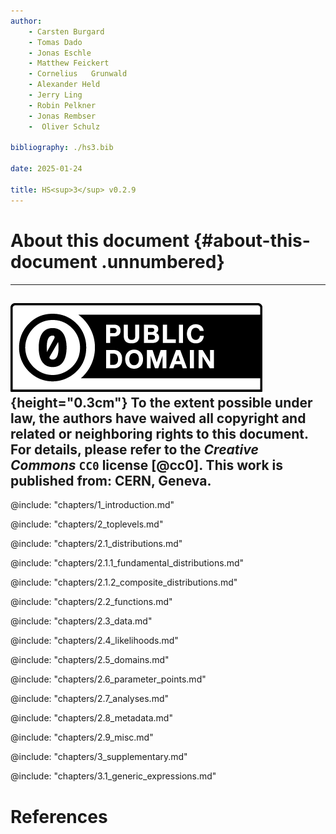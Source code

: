 ```yaml
--- 
author: 
    - Carsten Burgard
    - Tomas Dado
    - Jonas Eschle
    - Matthew Feickert
    - Cornelius   Grunwald
    - Alexander Held
    - Jerry Ling
    - Robin Pelkner
    - Jonas Rembser
    -  Oliver Schulz
	
bibliography: ./hs3.bib 

date: 2025-01-24

title: HS<sup>3</sup> v0.2.9
---
```


# About this document {#about-this-document .unnumbered} 
  ------------------------------------------ 
  ![image](images/cc0.png){height="0.3cm"}  To the extent possible under law, the authors have waived all 
  copyright and related or neighboring rights to this document. For details, 
  please refer to the *Creative Commons* `CC0` license [@cc0]. 
  This work is published from: CERN, Geneva. 
  ------------------------------------------


@include: "chapters/1_introduction.md"




@include: "chapters/2_toplevels.md"




@include: "chapters/2.1_distributions.md"




@include: "chapters/2.1.1_fundamental_distributions.md"




@include: "chapters/2.1.2_composite_distributions.md"




@include: "chapters/2.2_functions.md"




@include: "chapters/2.3_data.md"




@include: "chapters/2.4_likelihoods.md"




@include: "chapters/2.5_domains.md"




@include: "chapters/2.6_parameter_points.md"




@include: "chapters/2.7_analyses.md"




@include: "chapters/2.8_metadata.md"




@include: "chapters/2.9_misc.md"




@include: "chapters/3_supplementary.md"




@include: "chapters/3.1_generic_expressions.md"



# References 
